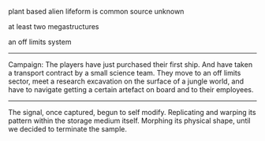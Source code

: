 plant based alien lifeform is common
source unknown

at least two megastructures

an off limits system

---


Campaign:
The players have just purchased their first ship. And have taken a transport contract by a small science team. They move to an off limits sector, meet a research excavation on the surface of a jungle world, and have to navigate getting a certain artefact on board and to their employees.


---

The signal, once captured, begun to self modify. Replicating and warping its pattern within the storage medium itself. Morphing its physical shape, until we decided to terminate the sample.